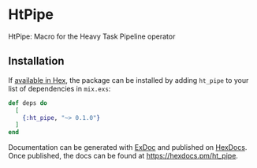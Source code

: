 # HtPipe

HtPipe: Macro for the Heavy Task Pipeline operator

## Installation

If [available in Hex](https://hex.pm/docs/publish), the package can be installed
by adding `ht_pipe` to your list of dependencies in `mix.exs`:

```elixir
def deps do
  [
    {:ht_pipe, "~> 0.1.0"}
  ]
end
```

Documentation can be generated with [ExDoc](https://github.com/elixir-lang/ex_doc)
and published on [HexDocs](https://hexdocs.pm). Once published, the docs can
be found at <https://hexdocs.pm/ht_pipe>.

